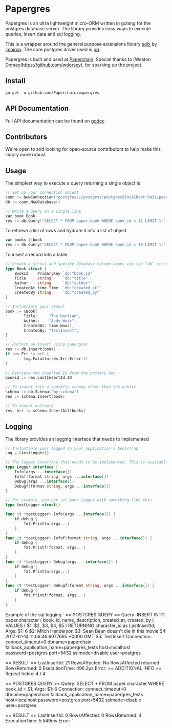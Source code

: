 # Papergres
Papergres is an ultra lightweight micro-ORM written in golang for the postgres database server. The library provides easy ways to execute queries, insert data and sql logging. 

This is a wrapper around the general purpose extensions library [sqlx](https://github.com/jmoiron/sqlx) by [jmoiron](https://github.com/jmoiron). The core postgres driver used is [pq](https://github.com/lib/pq). 

Papergres is built and used at [Paperchain](https://paperchain.io). Special thanks to [Weston Dorsey(https://github.com/wdorsey), for sparking up the project. 

## Install
`go get -u github.com/Paperchain/papergres`

## API Documentation 
Full API documentation can be found on [godoc](https://godoc.org/github.com/Paperchain/papergres)

## Contributors
We're open to and looking for open-source contributors to help make this library more robust

## Usage
The simplest way to execute a query returning a single object is
```go
// Set up your connection object
conn := NewConnection("postgres://postgres:postgres@localhost:5432/paperchain", "papergres_tests", SSLDisable)
db := conn.NewDatabase()

// Write a query in a single line
var book Book
res := db.Query("SELECT * FROM paper.book WHERE book_id = $1 LIMIT 1;", 777).ExecSingle(&book)
```

To retrieve a list of rows and hydrate it into a list of object
```go
var books []book
res := db.Query("SELECT * FROM paper.book WHERE book_id > 10 LIMIT 1;", 777).ExecAll(&books)
```

To insert a record into a table
```go
// Create a struct and specify database column names via the "db" struct tag
type Book struct {
	BookId    PrimaryKey `db:"book_id"`
	Title     string     `db:"title"`
	Author    string     `db:"author"`
	CreatedAt time.Time  `db:"created_at"`
	CreatedBy string     `db:"created_by"`
}

// Instantiate your struct
book := &Book{
		Title:     "The Martian",
		Author:    "Andy Weir",
		CreatedAt: time.Now(),
		CreatedBy: "TestInsert",
}

// Perform an insert using papergres
res := db.Insert(book)
if res.Err != nil {
		log.Fatalln(res.Err.Error())
}
    
// Retrieve the inserted ID from the primary key
bookid := res.LastInsertId.ID

// To insert into a specific schema other than the public
schema := db.Schema("my_schema")
res := schema.Insert(book)

// To insert multiple
res, err := schema.InsertAll(books)
```

## Logging
The library provides an logging interface that needs to implemented


```go
// Instantiate your logged in your application's bootstrap
Log = &testLogger{}

// The logger interface that needs to be implemented. This is available in papergres.go
type Logger interface {
	Info(args ...interface{})
	Infof(format string, args ...interface{})
	Debug(args ...interface{})
	Debugf(format string, args ...interface{})
}

// For example, you can set your logger with something like this
type testLogger struct{}

func (t *testLogger) Info(args ...interface{}) {
	if debug {
		fmt.Println(args...)
	}
}
func (t *testLogger) Infof(format string, args ...interface{}) {
	if debug {
		fmt.Printf(format, args...)
	}
}
func (t *testLogger) Debug(args ...interface{}) {
	if debug {
		fmt.Println(args...)
	}
}
func (t *testLogger) Debugf(format string, args ...interface{}) {
	if debug {
		fmt.Printf(format, args...)
	}
}


```

Example of the sql logging 
`
== POSTGRES QUERY ==
        Query:
        INSERT INTO paper.character (
        book_id,
        name,
        description,
        created_at,
        created_by
)
VALUES (
        $1,
        $2,
        $3,
        $4,
        $5
)
RETURNING character_id as LastInsertId;
        Args:
        $1: 6
        $2: Mitch Henderson
        $3: Sean Bean doesn't die in this movie
        $4: 2017-12-14 11:06:46.6077695 +0000 GMT
        $5: TestInsert
        Connection:
        connect_timeout=0
        dbname=paperchain
        fallback_application_name=papergres_tests
        host=localhost
        password=postgres
        port=5432
        sslmode=disable
        user=postgres

== RESULT ==
LastInsertId:  21
RowsAffected:  No RowsAffected returned
RowsReturned:  0
ExecutionTime: 496.2µs
Error: <nil>
== ADDITIONAL INFO ==
Repeat Index: 4 / 4


== POSTGRES QUERY ==
        Query:
        SELECT * FROM paper.character WHERE book_id = $1;
        Args:
        $1: 6
        Connection:
        connect_timeout=0
        dbname=paperchain
        fallback_application_name=papergres_tests
        host=localhost
        password=postgres
        port=5432
        sslmode=disable
        user=postgres

== RESULT ==
LastInsertId:  0
RowsAffected:  0
RowsReturned:  4
ExecutionTime: 5.549ms
Error: <nil>
`